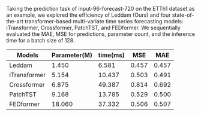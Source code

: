 Taking the prediction task of input-96-forecast-720 on the ETTh1 dataset as an example, we explored the efficiency of Leddam (Ours) and four state-of-the-art transformer-based multi-variate time series forecasting models: iTransformer, Crossformer, PatchTST, and FEDformer. 
We sequentially evaluated the MAE, MSE for predictions, parameter count, and the inference time for a batch size of 128.

| Models       | Parameter(M) | time(ms) | MSE   | MAE   |
|--------------|--------------|----------|-------|-------|
| Leddam       | 1.450        | 6.581    | 0.457 | 0.457 |
| iTransformer | 5.154        | 10.437   | 0.503 | 0.491 |
| Crossformer  | 6.875        | 49.387   | 0.814 | 0.692 |
| PatchTST     | 9.168        | 13.785   | 0.529 | 0.500 |
| FEDformer    | 18.060       | 37.332   | 0.506 | 0.507 |
